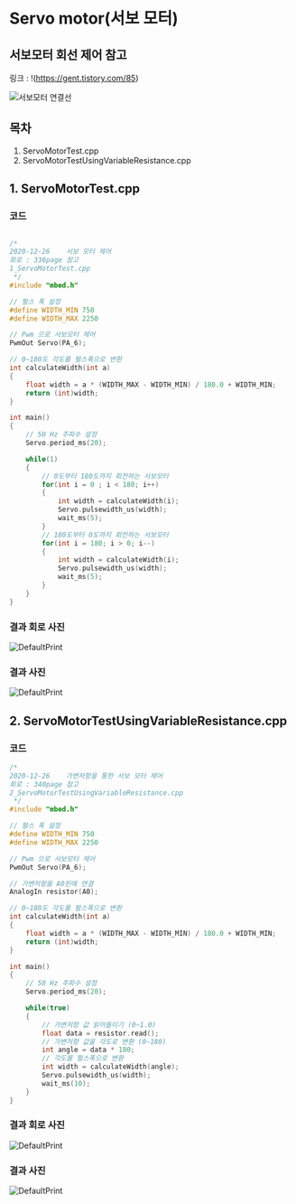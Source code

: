 # Servo motor(서보 모터)

## 서보모터 회선 제어 참고
링크 : !(https://gent.tistory.com/85)

![서보모터 연결선](https://github.com/HongyeongJu/MbedCode/blob/master/Chapter08_%EC%84%9C%EB%B3%B4%20%EB%AA%A8%ED%84%B0/%EC%84%9C%EB%B3%B4%EB%AA%A8%ED%84%B0%20%EC%97%B0%EA%B2%B0%EC%84%A0.jpg)

## 목차
1. ServoMotorTest.cpp
2. ServoMotorTestUsingVariableResistance.cpp

## 1. ServoMotorTest.cpp

### 코드
```c++

/*
2020-12-26    서보 모터 제어
회로 : 336page 참고
1_ServoMotorTest.cpp
 */
#include "mbed.h"

// 펄스 폭 설정
#define WIDTH_MIN 750
#define WIDTH_MAX 2250

// Pwm 으로 서보모터 제어
PwmOut Servo(PA_6);

// 0~180도 각도를 펄스폭으로 변환
int calculateWidth(int a)
{
    float width = a * (WIDTH_MAX - WIDTH_MIN) / 180.0 + WIDTH_MIN;
    return (int)width;
}

int main()
{
    // 50 Hz 주파수 설정
    Servo.period_ms(20);

    while(1)
    {
        // 0도부터 180도까지 회전하는 서보모터
        for(int i = 0 ; i < 180; i++)
        {
            int width = calculateWidth(i);
            Servo.pulsewidth_us(width);
            wait_ms(5);
        }
        // 180도부터 0도까지 회전하는 서보모터
        for(int i = 180; i > 0; i--)
        {
            int width = calculateWidth(i);
            Servo.pulsewidth_us(width);
            wait_ms(5);
        }
    }
}
```


### 결과 회로 사진
![DefaultPrint](https://github.com/HongyeongJu/MbedCode/blob/master/Chapter08_%EC%84%9C%EB%B3%B4%20%EB%AA%A8%ED%84%B0/%EC%84%9C%EB%B3%B4%EB%AA%A8%ED%84%B0%20%EC%97%B0%EA%B2%B0%EC%84%A0.jpg)
### 결과 사진
![DefaultPrint](https://github.com/HongyeongJu/MbedCode/blob/master/Chapter08_%EC%84%9C%EB%B3%B4%20%EB%AA%A8%ED%84%B0/1_ServoMotorTest_result_picture.jpg)

## 2. ServoMotorTestUsingVariableResistance.cpp

### 코드
```c++
/*
2020-12-26    가변저항을 통한 서보 모터 제어
회로 : 340page 참고
2_ServoMotorTestUsingVariableResistance.cpp
 */
#include "mbed.h"

// 펄스 폭 설정
#define WIDTH_MIN 750
#define WIDTH_MAX 2250

// Pwm 으로 서보모터 제어
PwmOut Servo(PA_6);

// 가변저항을 A0핀에 연결
AnalogIn resistor(A0);

// 0~180도 각도를 펄스폭으로 변환
int calculateWidth(int a)
{
    float width = a * (WIDTH_MAX - WIDTH_MIN) / 180.0 + WIDTH_MIN;
    return (int)width;
}

int main()
{
    // 50 Hz 주파수 설정
    Servo.period_ms(20);

    while(true)
    {
        // 가변저항 값 읽어들이기 (0~1.0)
        float data = resistor.read();
        // 가변저항 값을 각도로 변환 (0~180)
        int angle = data * 180;
        // 각도를 펄스폭으로 변환
        int width = calculateWidth(angle);
        Servo.pulsewidth_us(width);
        wait_ms(10);
    }
}


```

### 결과 회로 사진
![DefaultPrint](https://github.com/HongyeongJu/MbedCode/blob/master/Chapter08_%EC%84%9C%EB%B3%B4%20%EB%AA%A8%ED%84%B0/2_ServoMotorTestUsingVariableResistance_circuit.jpg)
### 결과 사진
![DefaultPrint](https://github.com/HongyeongJu/MbedCode/blob/master/Chapter08_%EC%84%9C%EB%B3%B4%20%EB%AA%A8%ED%84%B0/2_ServoMotorTestUsingVariableResistance_picture.jpg)
